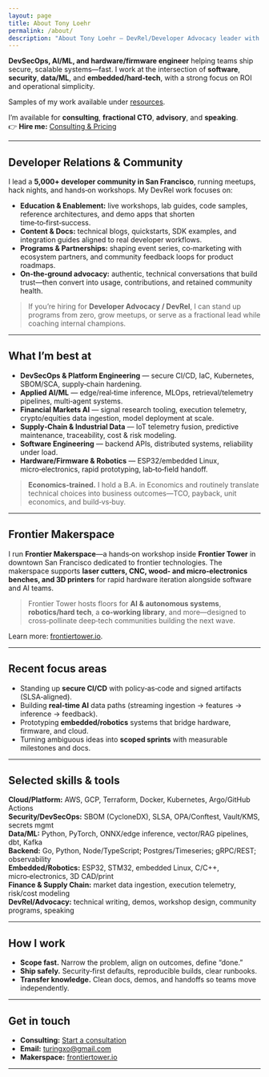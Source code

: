```yaml
---
layout: page
title: About Tony Loehr
permalink: /about/
description: "About Tony Loehr — DevRel/Developer Advocacy leader with a 5,000+ member SF community; DevSecOps, AI/ML, applied AI for financial markets and supply chain, embedded hardware/firmware. Founder/operator of Frontier Makerspace. B.A. Economics. Open to consulting, fractional CTO, advisory, and speaking."
---
```


**DevSecOps, AI/ML, and hardware/firmware engineer** helping teams ship secure, scalable systems—fast. I work at the intersection of **software**, **security**, **data/ML**, and **embedded/hard‑tech**, with a strong focus on ROI and operational simplicity.

Samples of my work available under [resources](/resources/).

I’m available for **consulting**, **fractional CTO**, **advisory**, and **speaking**.  
👉 **Hire me:** [Consulting & Pricing](/consulting/)

---

## Developer Relations & Community

I lead a **5,000+ developer community in San Francisco**, running meetups, hack nights, and hands‑on workshops. My DevRel work focuses on:

- **Education & Enablement:** live workshops, lab guides, code samples, reference architectures, and demo apps that shorten time‑to‑first‑success.
- **Content & Docs:** technical blogs, quickstarts, SDK examples, and integration guides aligned to real developer workflows.
- **Programs & Partnerships:** shaping event series, co‑marketing with ecosystem partners, and community feedback loops for product roadmaps.
- **On‑the‑ground advocacy:** authentic, technical conversations that build trust—then convert into usage, contributions, and retained community health.

> If you’re hiring for **Developer Advocacy / DevRel**, I can stand up programs from zero, grow meetups, or serve as a fractional lead while coaching internal champions.

---

## What I’m best at

- **DevSecOps & Platform Engineering** — secure CI/CD, IaC, Kubernetes, SBOM/SCA, supply‑chain hardening.
- **Applied AI/ML** — edge/real‑time inference, MLOps, retrieval/telemetry pipelines, multi‑agent systems.
- **Financial Markets AI** — signal research tooling, execution telemetry, crypto/equities data ingestion, model deployment at scale.
- **Supply‑Chain & Industrial Data** — IoT telemetry fusion, predictive maintenance, traceability, cost & risk modeling.
- **Software Engineering** — backend APIs, distributed systems, reliability under load.
- **Hardware/Firmware & Robotics** — ESP32/embedded Linux, micro‑electronics, rapid prototyping, lab‑to‑field handoff.

> **Economics‑trained.** I hold a B.A. in Economics and routinely translate technical choices into business outcomes—TCO, payback, unit economics, and build‑vs‑buy.

---

## Frontier Makerspace

I run **Frontier Makerspace**—a hands‑on workshop inside **Frontier Tower** in downtown San Francisco dedicated to frontier technologies. The makerspace supports **laser cutters, CNC, wood‑ and micro‑electronics benches, and 3D printers** for rapid hardware iteration alongside software and AI teams.

> Frontier Tower hosts floors for **AI & autonomous systems**, **robotics/hard tech**, a **co‑working library**, and more—designed to cross‑pollinate deep‑tech communities building the next wave.

Learn more: [frontiertower.io](https://frontiertower.io).

---

## Recent focus areas

- Standing up **secure CI/CD** with policy‑as‑code and signed artifacts (SLSA‑aligned).
- Building **real‑time AI** data paths (streaming ingestion → features → inference → feedback).
- Prototyping **embedded/robotics** systems that bridge hardware, firmware, and cloud.
- Turning ambiguous ideas into **scoped sprints** with measurable milestones and docs.

---

## Selected skills & tools

**Cloud/Platform:** AWS, GCP, Terraform, Docker, Kubernetes, Argo/GitHub Actions  
**Security/DevSecOps:** SBOM (CycloneDX), SLSA, OPA/Conftest, Vault/KMS, secrets mgmt  
**Data/ML:** Python, PyTorch, ONNX/edge inference, vector/RAG pipelines, dbt, Kafka  
**Backend:** Go, Python, Node/TypeScript; Postgres/Timeseries; gRPC/REST; observability  
**Embedded/Robotics:** ESP32, STM32, embedded Linux, C/C++, micro‑electronics, 3D CAD/print  
**Finance & Supply Chain:** market data ingestion, execution telemetry, risk/cost modeling  
**DevRel/Advocacy:** technical writing, demos, workshop design, community programs, speaking

---

## How I work

- **Scope fast.** Narrow the problem, align on outcomes, define “done.”  
- **Ship safely.** Security‑first defaults, reproducible builds, clear runbooks.  
- **Transfer knowledge.** Clean docs, demos, and handoffs so teams move independently.

---

## Get in touch

- **Consulting:** [Start a consultation](/consulting/)  
- **Email:** turingxo@gmail.com  
- **Makerspace:** [frontiertower.io](https://frontiertower.io)

---

<script type="application/ld+json">
{
  "@context": "https://schema.org",
  "@type": "Person",
  "name": "Tony Loehr",
  "url": "{{ page.url | absolute_url }}",
  "jobTitle": [
    "Consultant",
    "DevSecOps Engineer",
    "AI/ML Engineer",
    "Hardware/Firmware Engineer",
    "Developer Advocate"
  ],
  "alumniOf": "B.A. Economics",
  "homeLocation": {
    "@type": "Place",
    "address": {
      "@type": "PostalAddress",
      "addressLocality": "San Francisco",
      "addressRegion": "CA",
      "addressCountry": "US"
    }
  },
  "worksFor": {
    "@type": "Organization",
    "name": "Frontier Makerspace",
    "url": "https://frontiertower.io"
  },
  "memberOf": {
    "@type": "Organization",
    "name": "San Francisco Developer Community",
    "memberCount": 5000
  },
  "knowsAbout": [
    "Developer Relations",
    "Developer Advocacy",
    "Community Building",
    "Technical Writing",
    "Public Speaking",
    "DevSecOps",
    "Platform Engineering",
    "Kubernetes",
    "CI/CD",
    "AI/ML",
    "Edge AI",
    "MLOps",
    "Data Engineering",
    "Financial Markets",
    "Crypto",
    "Equities",
    "Supply Chain Analytics",
    "Embedded Systems",
    "Firmware",
    "Robotics"
  ],
  "sameAs": [
    "https://frontiertower.io",
    "{{ site.url | default: site.github.url }}/consulting/"
  ]
}
</script>
